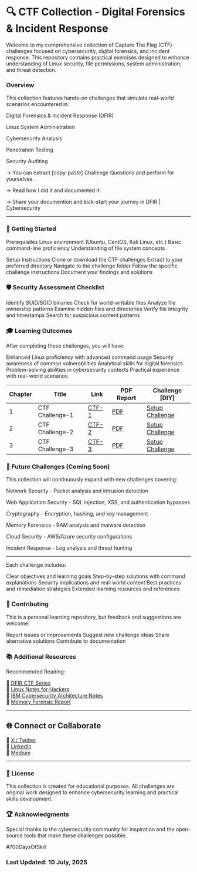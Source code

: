 # 🔍 CTF Collection - Digital Forensics & Incident Response
Welcome to my comprehensive collection of Capture The Flag (CTF) challenges focused on cybersecurity, digital forensics, and incident response. 
This repository contains practical exercises designed to enhance understanding of Linux security, file permissions, system administration, and threat detection.

### Overview
This collection features hands-on challenges that simulate real-world scenarios encountered in:

Digital Forensics & Incident Response (DFIR)

Linux System Administration

Cybersecurity Analysis

Penetration Testing

Security Auditing

-> You can extract [copy-paste] Challenge Questions and perform for yourselves.

-> Read how I did it and documented it.

-> Share your documention and kick-start your journey in DFIR | Cybersecurity

---

### 🚀 Getting Started
Prerequisites
Linux environment (Ubuntu, CentOS, Kali Linux, etc.)
Basic command-line proficiency
Understanding of file system concepts

Setup Instructions
Clone or download the CTF challenges
Extract to your preferred directory
Navigate to the challenge folder
Follow the specific challenge instructions
Document your findings and solutions

### 🛡️ Security Assessment Checklist

 Identify SUID/SGID binaries
 Check for world-writable files
 Analyze file ownership patterns
 Examine hidden files and directories
 Verify file integrity and timestamps
 Search for suspicious content patterns

### 🎓 Learning Outcomes
After completing these challenges, you will have:

Enhanced Linux proficiency with advanced command usage
Security awareness of common vulnerabilities
Analytical skills for digital forensics
Problem-solving abilities in cybersecurity contexts
Practical experience with real-world scenarios




| Chapter | Title | Link | PDF Report | Challenge [DIY] |
|--------|-------|----------|---|--------|
| 1 | CTF Challenge-1 | [CTF-1](https://github.com/jynxora/dfir-ctf-lite-challenges) | [PDF](https://github.com/jynxora/dfir-ctf-lite-challenges/blob/main/Day-4%20%5BJuly-4%5D/CTF-Lite.pdf) | [Setup Challenge](https://github.com/jynxora/dfir-ctf-lite-challenges/blob/main/Day-4%20%5BJuly-4%5D/challenge.md) |
| 2 | CTF Challenge-2 | [CTF-2](https://github.com/jynxora/linux-command-forensics-ctf-challenges) | [PDF](https://github.com/jynxora/dfir-ctf-lite-challenges/blob/main/Day-4%20%5BJuly-4%5D/CTF-Lite.pdf) | [Setup Challenge](https://github.com/jynxora/dfir-ctf-lite-challenges/blob/main/Day-4%20%5BJuly-4%5D/challenge.md) |
| 3 | CTF Challenge-3 | [CTF-3](./Challenge-3) | [PDF](https://github.com/jynxora/linux-command-forensics-ctf-challenges/blob/main/Documentation/LinuxCommandsFlagTest.pdf) | [Setup Challenge](https://github.com/jynxora/linux-command-forensics-ctf-challenges/blob/main/Set-up%20Challenge/Challenge.md) |

### 🔄 Future Challenges (Coming Soon)
This collection will continuously expand with new challenges covering:

Network Security - Packet analysis and intrusion detection

Web Application Security - SQL injection, XSS, and authentication bypasses

Cryptography - Encryption, hashing, and key management

Memory Forensics - RAM analysis and malware detection

Cloud Security - AWS/Azure security configurations

Incident Response - Log analysis and threat hunting

---

Each challenge includes:

Clear objectives and learning goals
Step-by-step solutions with command explanations
Security implications and real-world context
Best practices and remediation strategies
Extended learning resources and references

### 🤝 Contributing
This is a personal learning repository, but feedback and suggestions are welcome:

Report issues or improvements
Suggest new challenge ideas
Share alternative solutions
Contribute to documentation

### 📚 Additional Resources
Recommended Reading: 

📂 [DFIR CTF Series](https://github.com/jynxora/dfir-ctf-lite-challenges)  
📘 [Linux Notes for Hackers](https://github.com/jynxora/Linux-Notes-for-Hackers)  
📎 [IBM Cybersecurity Architecture Notes](https://github.com/jynxora/IBM-cyber-notes)  
🧪 [Memory Forensic Report](https://github.com/jynxora/Memory-Forensics)

---

## 🌐 Connect or Collaborate

📌 [X / Twitter](https://x.com/JynxZero)  
📌 [LinkedIn](https://www.linkedin.com/in/jynxora)  
📌 [Medium](https://medium.com/@jynxora)

---

### 📄 License
This collection is created for educational purposes. All challenges are original work designed to enhance cybersecurity learning and practical skills development.
### 🏆 Acknowledgments
Special thanks to the cybersecurity community for inspiration and the open-source tools that make these challenges possible.



#700DaysOfSkill

### Last Updated: 10 July, 2025
